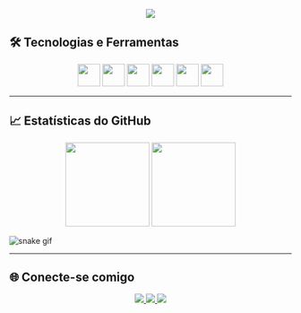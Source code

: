 <p align="center">
  <img src="https://readme-typing-svg.herokuapp.com?font=WDXL+Lubrifont+TC&pause=1000&color=228A07&background=000000&width=435&lines=Seja+bem+vindo+ao+meu+perfil+Github!;Meu+nome+%C3%A9+Nathan;Apaixonado+por+tecnologia;Amante+de+caf%C3%A9;%3A)" />
</p>


## 🛠️ Tecnologias e Ferramentas

<div align="center">
  <img src="https://cdn.jsdelivr.net/gh/devicons/devicon/icons/javascript/javascript-original.svg" width="40" />
  <img src="https://cdn.jsdelivr.net/gh/devicons/devicon/icons/python/python-original.svg" width="40" />
  <img src="https://cdn.jsdelivr.net/gh/devicons/devicon/icons/nodejs/nodejs-original.svg" width="40" />
  <img src="https://cdn.jsdelivr.net/gh/devicons/devicon/icons/html5/html5-original.svg" width="40" />
  <img src="https://cdn.jsdelivr.net/gh/devicons/devicon/icons/css3/css3-original.svg" width="40" />
  <img src="https://cdn.jsdelivr.net/gh/devicons/devicon/icons/git/git-original.svg" width="40" />
</div>

---

## 📈 Estatísticas do GitHub

<p align="center">
  <img src="https://github-readme-stats.vercel.app/api?username=Psiconaut4&show_icons=true&theme=radical" height="150"/>
  <img src="https://github-readme-stats.vercel.app/api/top-langs/?username=Psiconaut4&layout=compact&theme=radical" height="150"/>
</p>

![snake gif](https://github.com/Psiconaut4/Psiconaut4/blob/dist/github-contribution-grid-snake.svg)


---

## 🌐 Conecte-se comigo

<p align="center">
  <a href="https://www.linkedin.com/in/nathan-g-farias/" target="_blank">
    <img src="https://img.shields.io/badge/LinkedIn-0077B5?style=for-the-badge&logo=linkedin&logoColor=white"/>
  </a>
  <a href="mailto:psiconaut4tech@gmail.com">
    <img src="https://img.shields.io/badge/Email-D14836?style=for-the-badge&logo=gmail&logoColor=white"/>
  </a>
  <a href="https://portfolio.psiconaut4.com.br" target="_blank">
    <img src="https://img.shields.io/badge/Portfólio-FF5722?style=for-the-badge&logo=Firefox&logoColor=white"/>
  </a>
</p>
